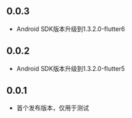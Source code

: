 ## 0.0.3

* Android SDK版本升级到1.3.2.0-flutter6

## 0.0.2

* Android SDK版本升级到1.3.2.0-flutter5

## 0.0.1

* 首个发布版本，仅用于测试
